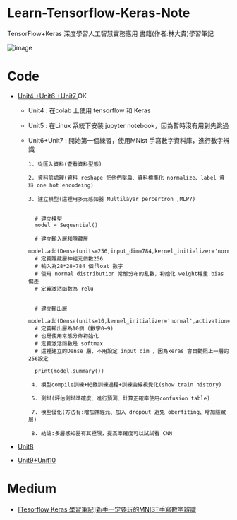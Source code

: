 # Learn-Tensorflow-Keras-Note
TensorFlow+Keras 深度學習人工智慧實務應用 書籍(作者:林大貴)學習筆記

![image](https://user-images.githubusercontent.com/55075639/100620861-e14da480-3359-11eb-9a5b-4bed09b3aa18.png)

# Code

- [Unit4 +Unit6 +Unit7 ](https://github.com/SYkkk55/Learn-Tensorflow-Keras-Note/blob/main/U4%2BU6%2BU7.ipynb) OK

  - Unit4 : 在colab 上使用 tensorflow 和 Keras
  
  - Unit5 : 在Linux 系統下安裝 jupyter notebook，因為暫時沒有用到先跳過
  
  - Unit6+Unit7 : 開始第一個練習，使用MNist 手寫數字資料庫，進行數字辨識
  
        1. 從匯入資料(查看資料型態)
        
        2. 資料前處理(資料 reshape 把他們壓扁、資料標準化 normalize、label 資料 one hot encodeing)
        
        3. 建立模型(這裡用多元感知器 Multilayer percertron ,MLP?)
        
         
          # 建立模型
          model = Sequential()

          # 建立輸入層和隱藏層
          model.add(Dense(units=256,input_dim=784,kernel_initializer='normal',activation='relu'))
          # 定義隱藏層神經元個數256
          # 輸入為28*28=784 個float 數字
          # 使用 normal distribution 常態分布的亂數，初始化 weight權重 bias 偏差
          # 定義激活函數為 relu


          # 建立輸出層
          model.add(Dense(units=10,kernel_initializer='normal',activation='softmax'))
          # 定義輸出層為10個 (數字0~9)
          # 也是使用常態分佈初始化
          # 定義激活函數是 softmax
          # 這裡建立的Dense 層，不用設定 input dim ，因為keras 會自動照上一層的256設定

          print(model.summary())
                  
         4. 模型compile訓練+紀錄訓練過程+訓練曲線視覺化(show train history)
         
         5. 測試(評估測試準確度、進行預測、計算正確率使用confusion table)
         
         7. 模型優化(方法有:增加神經元、加入 dropout 避免 oberfiting、增加隱藏層)
         
         8. 結論:多層感知器有其極限，提高準確度可以試試看 CNN

- [Unit8](https://github.com/SYkkk55/Learn-Tensorflow-Keras-Note/blob/main/U8.ipynb) 

- [Unit9+Unit10](https://github.com/SYkkk55/Learn-Tensorflow-Keras-Note/blob/main/U9%2BU10.ipynb) 

# Medium 
- [[Tesorflow Keras 學習筆記]新手一定要玩的MNIST手寫數字辨識](https://sweetornotspicymarathon.medium.com/tesorflow-keras-%E5%AD%B8%E7%BF%92%E7%AD%86%E8%A8%98-%E6%96%B0%E6%89%8B%E4%B8%80%E5%AE%9A%E8%A6%81%E7%8E%A9%E7%9A%84mnist%E6%89%8B%E5%AF%AB%E6%95%B8%E5%AD%97%E8%BE%A8%E8%AD%98-9327366cc838) 

